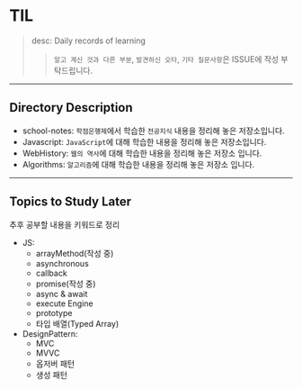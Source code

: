 # TIL
> desc: Daily records of learning
>> `알고 계신 것과 다른 부분`, `발견하신 오타`, `기타 질문사항`은 ISSUE에 작성 부탁드립니다.

---
## Directory Description
- school-notes: `학점은행제`에서 학습한 `전공지식` 내용을 정리해 놓은 저장소입니다.
- Javascript: `JavaScript`에 대해 학습한 내용을 정리해 놓은 저장소입니다.
- WebHistory: `웹의 역사`에 대해 학습한 내용을 정리해 놓은 저장소 입니다.
- Algorithms: `알고리즘`에 대해 학습한 내용을 정리해 놓은 저장소 입니다.

---
## Topics to Study Later
추후 공부할 내용을 키워드로 정리
- JS:
  - arrayMethod(작성 중)
  - asynchronous
  - callback
  - promise(작성 중)
  - async & await
  - execute Engine
  - prototype
  - 타입 배열(Typed Array)
- DesignPattern:
  - MVC
  - MVVC
  - 옵저버 패턴
  - 생성 패턴
